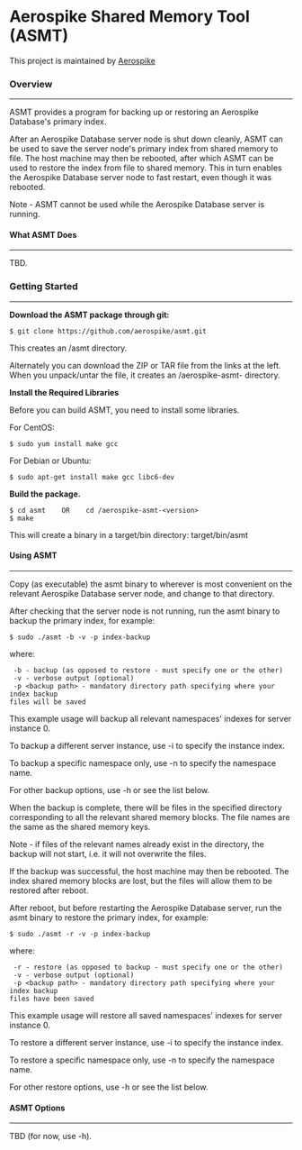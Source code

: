 # Aerospike Shared Memory Tool (ASMT)

This project is maintained by [Aerospike](http://www.aerospike.com)

### Overview
------------

ASMT provides a program for backing up or restoring an Aerospike Database's
primary index.

After an Aerospike Database server node is shut down cleanly, ASMT can be used
to save the server node's primary index from shared memory to file. The host
machine may then be rebooted, after which ASMT can be used to restore the index
from file to shared memory. This in turn enables the Aerospike Database server
node to fast restart, even though it was rebooted.

Note - ASMT cannot be used while the Aerospike Database server is running.

#### What ASMT Does
-------------------

TBD.

### Getting Started
--------------------

**Download the ASMT package through git:**

```
$ git clone https://github.com/aerospike/asmt.git
```
This creates an /asmt directory.

Alternately you can download the ZIP or TAR file from the links at the left.
When you unpack/untar the file, it creates an /aerospike-asmt-<version>
directory.

**Install the Required Libraries**

Before you can build ASMT, you need to install some libraries.

For CentOS:
```
$ sudo yum install make gcc
```

For Debian or Ubuntu:
```
$ sudo apt-get install make gcc libc6-dev
```

**Build the package.**

```
$ cd asmt    OR    cd /aerospike-asmt-<version>
$ make
```

This will create a binary in a target/bin directory: target/bin/asmt

#### Using ASMT
---------------

Copy (as executable) the asmt binary to wherever is most convenient on the
relevant Aerospike Database server node, and change to that directory.

After checking that the server node is not running, run the asmt binary to
backup the primary index, for example:
```
$ sudo ./asmt -b -v -p index-backup
```
where:
```
 -b - backup (as opposed to restore - must specify one or the other)
 -v - verbose output (optional)
 -p <backup path> - mandatory directory path specifying where your index backup
files will be saved
```

This example usage will backup all relevant namespaces' indexes for server
instance 0.

To backup a different server instance, use -i to specify the instance index.

To backup a specific namespace only, use -n to specify the namespace name.

For other backup options, use -h or see the list below.

When the backup is complete, there will be files in the specified directory
corresponding to all the relevant shared memory blocks. The file names are the
same as the shared memory keys.

Note - if files of the relevant names already exist in the directory, the backup
will not start, i.e. it will not overwrite the files.

If the backup was successful, the host machine may then be rebooted. The index
shared memory blocks are lost, but the files will allow them to be restored
after reboot.

After reboot, but before restarting the Aerospike Database server, run the asmt
binary to restore the primary index, for example:
```
$ sudo ./asmt -r -v -p index-backup
```
where:
```
 -r - restore (as opposed to backup - must specify one or the other)
 -v - verbose output (optional)
 -p <backup path> - mandatory directory path specifying where your index backup
files have been saved
```

This example usage will restore all saved namespaces' indexes for server
instance 0.

To restore a different server instance, use -i to specify the instance index.

To restore a specific namespace only, use -n to specify the namespace name.

For other restore options, use -h or see the list below.

#### ASMT Options
-----------------

TBD (for now, use -h).
